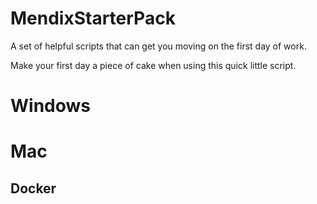 # MendixStarterPack
A set of helpful scripts that can get you moving on the first day of work.

Make your first day a piece of cake when using this quick little script. 

# Windows

# Mac

## Docker

